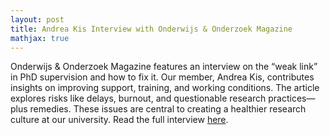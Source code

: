 ```yaml
---
layout: post
title: Andrea Kis Interview with Onderwijs & Onderzoek Magazine
mathjax: true
---
```


Onderwijs & Onderzoek Magazine features an interview on the “weak link” in PhD supervision and how to fix it.
Our member, Andrea Kis, contributes insights on improving support, training, and working conditions.
The article explores risks like delays, burnout, and questionable research practices—plus remedies.
These issues are central to creating a healthier research culture at our university.
Read the full interview [here](https://www.aob.nl/en/actueel/artikelen/promotoren-de-zwakke-schakel-in-het-promotiestelsel/).
